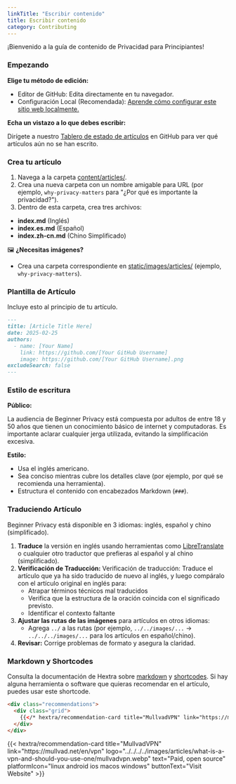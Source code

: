 ```yaml
---
linkTitle: "Escribir contenido"
title: Escribir contenido
category: Contributing
---
```

¡Bienvenido a la guía de contenido de Privacidad para Principiantes!

### Empezando
**Elige tu método de edición:**
- Editor de GitHub: Edita directamente en tu navegador.
- Configuración Local (Recomendada): [Aprende cómo configurar este sitio web localmente.](../setup-locally/)

**Echa un vistazo a lo que debes escribir:** 

Dirígete a nuestro [Tablero de estado de artículos](https://github.com/orgs/beginnerprivacy/projects/1) en GitHub para ver qué artículos aún no se han escrito.

### Crea tu artículo
1. Navega a la carpeta [content/articles/](https://github.com/beginnerprivacy/beginnerprivacy.github.io/tree/main/content/articles).
2. Crea una nueva carpeta con un nombre amigable para URL (por ejemplo, `why-privacy-matters` para "¿Por qué es importante la privacidad?").
3. Dentro de esta carpeta, crea tres archivos:
- **index.md** (Inglés)
- **index.es.md** (Español)
- **index.zh-cn.md** (Chino Simplificado)

🖼️ **¿Necesitas imágenes?**
- Crea una carpeta correspondiente en [static/images/articles/](https://github.com/beginnerprivacy/beginnerprivacy.github.io/tree/main/static/images/articles) (ejemplo, `why-privacy-matters`).

### Plantilla de Artículo
Incluye esto al principio de tu artículo.
```markdown
---
title: [Article Title Here]
date: 2025-02-25
authors:
  - name: [Your Name]
    link: https://github.com/[Your GitHub Username]
    image: https://github.com/[Your GitHub Username].png
excludeSearch: false
---
```

### Estilo de escritura
**Público:**

La audiencia de Beginner Privacy está compuesta por adultos de entre 18 y 50 años que tienen un conocimiento básico de internet y computadoras. Es importante aclarar cualquier jerga utilizada, evitando la simplificación excesiva.

**Estilo:**
- Usa el inglés americano.
- Sea conciso mientras cubre los detalles clave (por ejemplo, por qué se recomienda una herramienta).
- Estructura el contenido con encabezados Markdown (`###`).

### Traduciendo Artículo
Beginner Privacy está disponible en 3 idiomas: inglés, español y chino (simplificado).
1. **Traduce** la versión en inglés usando herramientas como [LibreTranslate](https://libretranslate.com/) o cualquier otro traductor que prefieras al español y al chino (simplificado).
2. **Verificación de Traducción:**  Verificación de traducción: Traduce el artículo que ya ha sido traducido de nuevo al inglés, y luego compáralo con el artículo original en inglés para:
    - Atrapar términos técnicos mal traducidos
    - Verifica que la estructura de la oración coincida con el significado previsto.
    - Identificar el contexto faltante
3. **Ajustar las rutas de las imágenes** para artículos en otros idiomas:
    - Agrega `../` a las rutas (por ejemplo, `../../images/...` → `../../../images/...` para los artículos en español/chino).
4. **Revisar:** Corrige problemas de formato y asegura la claridad.

### Markdown y Shortcodes
Consulta la documentación de Hextra sobre [markdown](https://imfing.github.io/hextra/docs/guide/markdown/) y [shortcodes](https://imfing.github.io/hextra/docs/guide/shortcodes/). Si hay alguna herramienta o software que quieras recomendar en el artículo, puedes usar este shortcode.
```html
<div class="recommendations">
  <div class="grid">
    {{</* hextra/recommendation-card title="MullvadVPN" link="https://mullvad.net/en/vpn" logo="../../../../images/articles/what-is-a-vpn-and-should-you-use-one/mullvadvpn.webp" text="Paid, open source" platformIcon="linux android ios macos windows" buttonText="Visit Website" */>}}
  </div>
</div>
```
<div class="recommendations">
  <div class="grid">
    {{< hextra/recommendation-card title="MullvadVPN" link="https://mullvad.net/en/vpn" logo="../../../../images/articles/what-is-a-vpn-and-should-you-use-one/mullvadvpn.webp" text="Paid, open source" platformIcon="linux android ios macos windows" buttonText="Visit Website" >}}
  </div>
</div>
